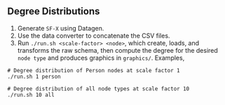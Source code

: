 ## Degree Distributions

1. Generate `SF-X` using Datagen.
2. Use the data converter to concatenate the CSV files.
3. Run `./run.sh <scale-factor> <node>`, which create, loads, and transforms the raw schema, then compute the degree for the desired `node type` and produces graphics in `graphics/`. Examples,
```
# Degree distribution of Person nodes at scale factor 1
./run.sh 1 person

# Degree distribution of all node types at scale factor 10
./run.sh 10 all
```

